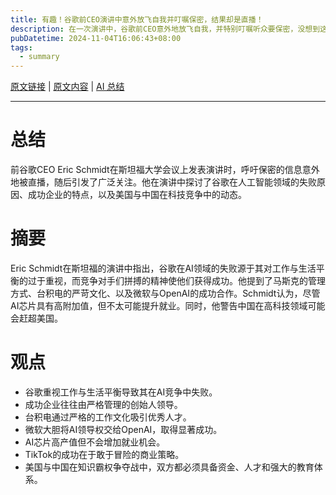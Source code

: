 ```yaml
---
title: 有趣！谷歌前CEO演讲中意外放飞自我并叮嘱保密，结果却是直播！
description: 在一次演讲中，谷歌前CEO意外地放飞自我，并特别叮嘱听众要保密，没想到这场演讲其实是通过直播进行的，导致更多观众观看了搞笑的场面。这一事件引发了众多网友的热议和讨论，展现了高管们在公众场合中的幽默与无奈。
pubDatetime: 2024-11-04T16:06:43+08:00
tags: 
  - summary
---
```


[原文链接](https://mp.weixin.qq.com/s/jSOu93QvX2_Xx7Av4COoHw) | [原文内容](../raw/google-former-ceo-speech-funny-mistake) | [AI 总结](../summary/google-former-ceo-speech-funny-mistake)

---

# 总结

前谷歌CEO Eric Schmidt在斯坦福大学会议上发表演讲时，呼吁保密的信息意外地被直播，随后引发了广泛关注。他在演讲中探讨了谷歌在人工智能领域的失败原因、成功企业的特点，以及美国与中国在科技竞争中的动态。

# 摘要

Eric Schmidt在斯坦福的演讲中指出，谷歌在AI领域的失败源于其对工作与生活平衡的过于重视，而竞争对手们拼搏的精神使他们获得成功。他提到了马斯克的管理方式、台积电的严苛文化、以及微软与OpenAI的成功合作。Schmidt认为，尽管AI芯片具有高附加值，但不太可能提升就业。同时，他警告中国在高科技领域可能会赶超美国。

# 观点

- 谷歌重视工作与生活平衡导致其在AI竞争中失败。
- 成功企业往往由严格管理的创始人领导。
- 台积电通过严格的工作文化吸引优秀人才。
- 微软大胆将AI领导权交给OpenAI，取得显著成功。
- AI芯片高产值但不会增加就业机会。
- TikTok的成功在于敢于冒险的商业策略。
- 美国与中国在知识霸权争夺战中，双方都必须具备资金、人才和强大的教育体系。
